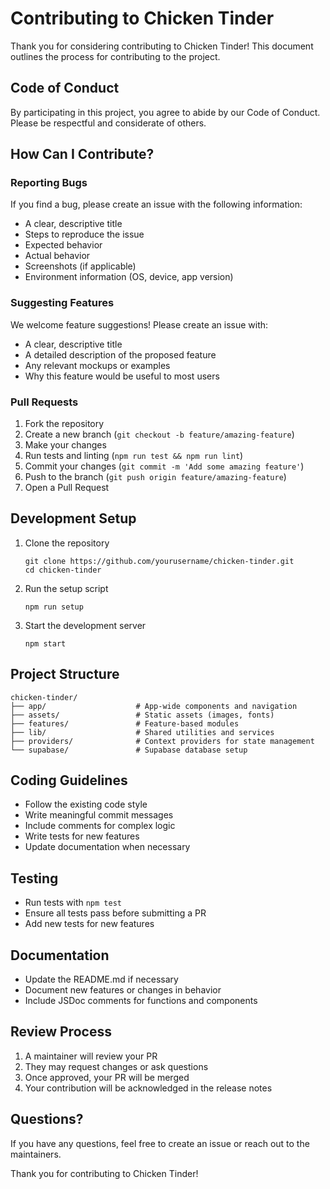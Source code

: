 # Contributing to Chicken Tinder

Thank you for considering contributing to Chicken Tinder! This document outlines the process for contributing to the project.

## Code of Conduct

By participating in this project, you agree to abide by our Code of Conduct. Please be respectful and considerate of others.

## How Can I Contribute?

### Reporting Bugs

If you find a bug, please create an issue with the following information:

- A clear, descriptive title
- Steps to reproduce the issue
- Expected behavior
- Actual behavior
- Screenshots (if applicable)
- Environment information (OS, device, app version)

### Suggesting Features

We welcome feature suggestions! Please create an issue with:

- A clear, descriptive title
- A detailed description of the proposed feature
- Any relevant mockups or examples
- Why this feature would be useful to most users

### Pull Requests

1. Fork the repository
2. Create a new branch (`git checkout -b feature/amazing-feature`)
3. Make your changes
4. Run tests and linting (`npm run test && npm run lint`)
5. Commit your changes (`git commit -m 'Add some amazing feature'`)
6. Push to the branch (`git push origin feature/amazing-feature`)
7. Open a Pull Request

## Development Setup

1. Clone the repository
   ```
   git clone https://github.com/yourusername/chicken-tinder.git
   cd chicken-tinder
   ```

2. Run the setup script
   ```
   npm run setup
   ```

3. Start the development server
   ```
   npm start
   ```

## Project Structure

```
chicken-tinder/
├── app/                    # App-wide components and navigation
├── assets/                 # Static assets (images, fonts)
├── features/               # Feature-based modules
├── lib/                    # Shared utilities and services
├── providers/              # Context providers for state management
└── supabase/               # Supabase database setup
```

## Coding Guidelines

- Follow the existing code style
- Write meaningful commit messages
- Include comments for complex logic
- Write tests for new features
- Update documentation when necessary

## Testing

- Run tests with `npm test`
- Ensure all tests pass before submitting a PR
- Add new tests for new features

## Documentation

- Update the README.md if necessary
- Document new features or changes in behavior
- Include JSDoc comments for functions and components

## Review Process

1. A maintainer will review your PR
2. They may request changes or ask questions
3. Once approved, your PR will be merged
4. Your contribution will be acknowledged in the release notes

## Questions?

If you have any questions, feel free to create an issue or reach out to the maintainers.

Thank you for contributing to Chicken Tinder!
